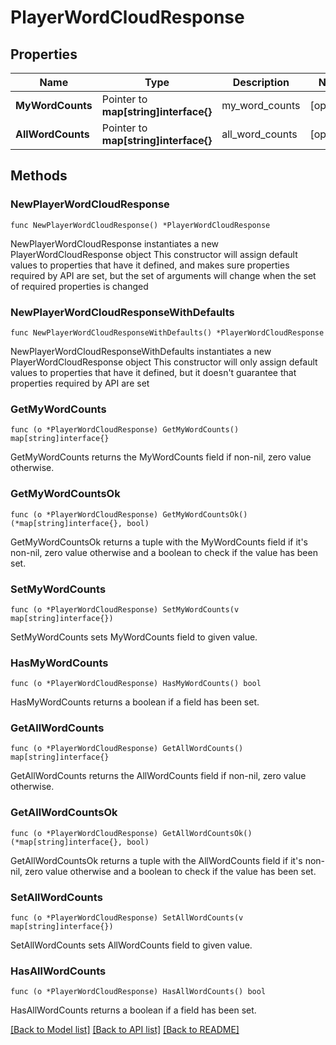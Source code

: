 # PlayerWordCloudResponse

## Properties

Name | Type | Description | Notes
------------ | ------------- | ------------- | -------------
**MyWordCounts** | Pointer to **map[string]interface{}** | my_word_counts | [optional] 
**AllWordCounts** | Pointer to **map[string]interface{}** | all_word_counts | [optional] 

## Methods

### NewPlayerWordCloudResponse

`func NewPlayerWordCloudResponse() *PlayerWordCloudResponse`

NewPlayerWordCloudResponse instantiates a new PlayerWordCloudResponse object
This constructor will assign default values to properties that have it defined,
and makes sure properties required by API are set, but the set of arguments
will change when the set of required properties is changed

### NewPlayerWordCloudResponseWithDefaults

`func NewPlayerWordCloudResponseWithDefaults() *PlayerWordCloudResponse`

NewPlayerWordCloudResponseWithDefaults instantiates a new PlayerWordCloudResponse object
This constructor will only assign default values to properties that have it defined,
but it doesn't guarantee that properties required by API are set

### GetMyWordCounts

`func (o *PlayerWordCloudResponse) GetMyWordCounts() map[string]interface{}`

GetMyWordCounts returns the MyWordCounts field if non-nil, zero value otherwise.

### GetMyWordCountsOk

`func (o *PlayerWordCloudResponse) GetMyWordCountsOk() (*map[string]interface{}, bool)`

GetMyWordCountsOk returns a tuple with the MyWordCounts field if it's non-nil, zero value otherwise
and a boolean to check if the value has been set.

### SetMyWordCounts

`func (o *PlayerWordCloudResponse) SetMyWordCounts(v map[string]interface{})`

SetMyWordCounts sets MyWordCounts field to given value.

### HasMyWordCounts

`func (o *PlayerWordCloudResponse) HasMyWordCounts() bool`

HasMyWordCounts returns a boolean if a field has been set.

### GetAllWordCounts

`func (o *PlayerWordCloudResponse) GetAllWordCounts() map[string]interface{}`

GetAllWordCounts returns the AllWordCounts field if non-nil, zero value otherwise.

### GetAllWordCountsOk

`func (o *PlayerWordCloudResponse) GetAllWordCountsOk() (*map[string]interface{}, bool)`

GetAllWordCountsOk returns a tuple with the AllWordCounts field if it's non-nil, zero value otherwise
and a boolean to check if the value has been set.

### SetAllWordCounts

`func (o *PlayerWordCloudResponse) SetAllWordCounts(v map[string]interface{})`

SetAllWordCounts sets AllWordCounts field to given value.

### HasAllWordCounts

`func (o *PlayerWordCloudResponse) HasAllWordCounts() bool`

HasAllWordCounts returns a boolean if a field has been set.


[[Back to Model list]](../README.md#documentation-for-models) [[Back to API list]](../README.md#documentation-for-api-endpoints) [[Back to README]](../README.md)


